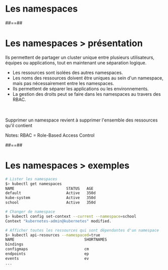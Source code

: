<!-- .slide: class="transition"-->

# Les namespaces

##==##

<!-- .slide: -->

# Les namespaces > **présentation**

Ils permettent de partager un cluster unique entre plusieurs utilisateurs, équipes ou applications, tout en maintenant une séparation logique.
* Les ressources sont isolées des autres namespaces.
* Les noms des ressources doivent être uniques au sein d'un namespace, mais pas nécessairement entre les namespaces.
* Ils permettent de séparer les applications ou les environnements.
* La gestion des droits peut se faire dans les namespaces au travers des RBAC.
<br><br><br>

Supprimer un namespace revient à supprimer l'ensemble des ressources qu'il contient
<!-- .element: class="admonition danger" -->

Notes:
RBAC = Role-Based Access Control

##==##

<!-- .slide: class="with-code-bg-dark" -->

# Les namespaces > **exemples**
```bash
# Lister les namespaces
$> kubectl get namespaces
NAME                       STATUS   AGE
default                    Active   350d
kube-system                Active   350d
school                     Active   350d

# Changer de namespace
$> kubectl config set-context --current --namespace=school
Context "kubernetes-admin@kubernetes" modified.

# Afficher toutes les ressources qui sont dépendantes d'un namespace
$> kubectl api-resources --namespaced=true
NAME                               SHORTNAMES                                      APIVERSION                               NAMESPACED   KIND
bindings                                                                           v1                                       true         Binding
configmaps                         cm                                              v1                                       true         ConfigMap
endpoints                          ep                                              v1                                       true         Endpoints
events                             ev                                              v1                                       true         Event
...
```
